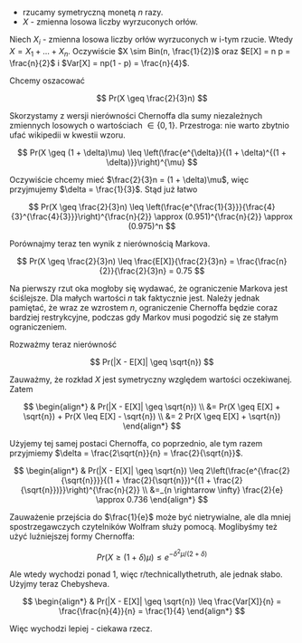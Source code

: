 - rzucamy symetryczną monetą $n$ razy.
- $X$ - zmienna losowa liczby wyrzuconych orłów.

Niech $X_i$ - zmienna losowa liczby orłów wyrzuconych w i-tym rzucie. 
Wtedy $X = X_1+\dots+X_n$.
Oczywiście $X \sim Bin(n, \frac{1}{2})$ oraz $E[X] = n p = \frac{n}{2}$ i $Var[X] = np(1 - p) = \frac{n}{4}$.  

Chcemy oszacować

$$
    Pr(X \geq \frac{2}{3}n)
$$

Skorzystamy z wersji nierówności Chernoffa dla sumy niezależnych zmiennych losowych o wartościach $\in \{0,1\}$. Przestroga: nie warto zbytnio ufać wikipedii w kwestii wzoru.

$$
    Pr(X \geq (1 + \delta)\mu) \leq \left(\frac{e^{\delta}}{(1 + \delta)^{(1 + \delta)}}\right)^{\mu}
$$

Oczywiście chcemy mieć $\frac{2}{3}n = (1 + \delta)\mu$, więc przyjmujemy $\delta = \frac{1}{3}$. Stąd już łatwo

$$
    Pr(X \geq \frac{2}{3}n) \leq \left(\frac{e^{\frac{1}{3}}}{\frac{4}{3}^{\frac{4}{3}}}\right)^{\frac{n}{2}} \approx (0.951)^{\frac{n}{2}} \approx (0.975)^n
$$

Porównajmy teraz ten wynik z nierównością Markova.

$$
    Pr(X \geq \frac{2}{3}n) \leq \frac{E[X]}{\frac{2}{3}n} = \frac{\frac{n}{2}}{\frac{2}{3}n} = 0.75
$$

Na pierwszy rzut oka mogłoby się wydawać, że ograniczenie Markova jest ściślejsze. Dla małych wartości $n$ tak faktycznie jest. Należy jednak pamiętać, że wraz ze wzrostem $n$, ograniczenie Chernoffa będzie coraz bardziej restrykcyjne, podczas gdy Markov musi pogodzić się ze stałym ograniczeniem. 

Rozważmy teraz nierówność

$$
    Pr(|X - E[X]| \geq \sqrt{n})
$$

Zauważmy, że rozkład $X$ jest symetryczny względem wartości oczekiwanej. Zatem

$$
\begin{align*}
    & Pr(|X - E[X]| \geq \sqrt{n}) \\
    &= Pr(X \geq E[X] + \sqrt{n}) + Pr(X \leq E[X] - \sqrt{n}) \\
    &= 2 Pr(X \geq E[X] + \sqrt{n})
\end{align*}
$$

Użyjemy tej samej postaci Chernoffa, co poprzednio, ale tym razem przyjmiemy $\delta = \frac{2\sqrt{n}}{n} = \frac{2}{\sqrt{n}}$. 

$$
\begin{align*}
    & Pr(|X - E[X]| \geq \sqrt{n}) \leq 2\left(\frac{e^{\frac{2}{\sqrt{n}}}}{(1 + \frac{2}{\sqrt{n}})^{(1 + \frac{2}{\sqrt{n}})}}\right)^{\frac{n}{2}} \\
    &=_{n \rightarrow \infty}  \frac{2}{e} \approx 0.736
\end{align*}
$$

Zauważenie przejścia do $\frac{1}{e}$ może być nietrywialne, ale dla mniej spostrzegawczych czytelników Wolfram służy pomocą. Moglibyśmy też użyć luźniejszej formy Chernoffa:

$$
    Pr(X \geq (1 + \delta)\mu) \leq e^{-\delta^2 \mu / (2 + \delta)}
$$

Ale wtedy wychodzi ponad 1, więc r/technicallythetruth, ale jednak słabo.
Użyjmy teraz Chebysheva.  

$$
\begin{align*}
    & Pr(|X - E[X]| \geq \sqrt{n}) \leq \frac{Var[X]}{n} = \frac{\frac{n}{4}}{n} = \frac{1}{4}
\end{align*}
$$

Więc wychodzi lepiej - ciekawa rzecz.
